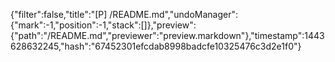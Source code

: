 {"filter":false,"title":"[P] /README.md","undoManager":{"mark":-1,"position":-1,"stack":[]},"preview":{"path":"/README.md","previewer":"preview.markdown"},"timestamp":1443628632245,"hash":"67452301efcdab8998badcfe10325476c3d2e1f0"}